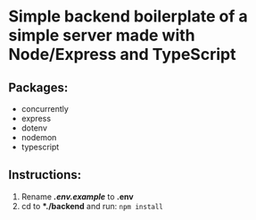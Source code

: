 # Simple backend boilerplate of a simple server made with Node/Express and TypeScript

## Packages:

- concurrently
- express
- dotenv
- nodemon
- typescript

## Instructions:

1. Rename **_.env.example_** to **.env**
2. cd to **\*./backend** and run: `npm install`
